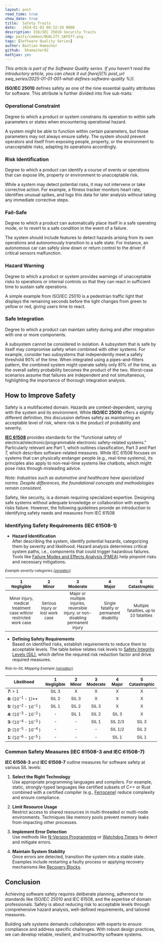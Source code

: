 ```yaml
---
layout: post
read_time: true
show_date: true
title:  Safety Traits
date:   2024-01-01 08:32:20 0000
description: ISO/IEC 25010 Security Traits
img: posts/common/QUALITY_SAFETY.png 
tags: [Software Quality Series]
author: Bastian Hamacher
github:  bhamacher92
mathjax: yes
---
```


*This article is part of the Software Quality series. If you haven’t read the introductory article,
you can check it out [here]({% post_url swq_series/2025-01-01-001-what-defines-software-quality %}).*

**ISO/IEC 25010** defines safety as one of the nine essential quality attributes for software. This attribute is further divided into five sub-traits:  

### Operational Constraint
Degree to which a product or system constrains its operation to within safe parameters or states when encountering operational hazard.

A system might be able to function within certain parameters, but those parameters may not always ensure safety. The system should prevent operators and itself from exposing people, property, or the environment to unacceptable risks, adapting its operations accordingly.  

### Risk Identification
Degree to which a product can identify a course of events or operations that can expose life, property or environment to unacceptable risk. 

While a system may detect potential risks, it may not intervene or take corrective action. For example, a fitness tracker monitors heart rate, identifies unusual spikes, and logs this data for later analysis without taking any immediate corrective steps.  

### Fail-Safe
Degree to which a product can automatically place itself in a safe operating mode, or to revert to a safe condition in the event of a failure.

The system should include features to detect hazards arising from its own operations and autonomously transition to a safe state. For instance, an autonomous car can safely slow down or return control to the driver if critical sensors malfunction.  

### Hazard Warning
Degree to which a product or system provides warnings of unacceptable risks to operations or internal controls so that they can react in sufficient time to sustain safe operations.

A simple example from ISO/IEC 25010 is a pedestrian traffic light that displays the remaining seconds before the light changes from green to yellow or red, giving users time to react.  

### Safe Integration
Degree to which a product can maintain safety during and after integration with one or more components. 

A subsystem cannot be considered in isolation. A subsystem that is safe by itself may compromise safety when combined with other systems. For example, consider two subsystems that independently meet a safety threshold 90% of the time. When integrated using a pipes-and-filters pattern, the combined system might operate safely only 81% of the time, as the overall safety probability becomes the product of the two. Worst-case scenarios assume that failures are independent and not simultaneous, highlighting the importance of thorough integration analysis.  

## How to Improve Safety
Safety is a multifaceted domain. Hazards are context-dependent, varying with the system and its environment. While **ISO/IEC 25010** offers a slightly different definition, this discussion defines safety as maintaining an acceptable level of risk, where risk is the product of probability and severity.  

**[IEC 61508](https://ieeexplore.ieee.org/document/4493673)** provides standards for the "functional safety of electrical/electronic/programmable electronic safety-related systems." Particularly relevant are Part 1, which outlines classification, Part 3 and Part 7, which describes software-related measures. While IEC 61508 focuses on systems that can physically endanger people (e.g., real-time systems), its principles also apply to non-real-time systems like chatbots, which might pose risks through misleading advice.  

*Note: Industries such as automotive and healthcare have specialized norms. Despite differences, the foundational concepts and methodologies remain consistent.*  

Safety, like security, is a domain requiring specialized expertise. Designing safe systems without adequate knowledge or collaboration with experts risks failure. However, the following guidelines provide an introduction to identifying safety needs and measures from IEC 61508 

### Identifying Safety Requirements (IEC 61508-1)
- **Hazard Identification**  
   After describing the system, identify potential hazards, categorizing them by severity and likelihood. Hazard analysis determines critical system paths, i.e., components that could trigger hazardous failures. Tools like [Failure Modes and Effects Analysis (FMEA)](https://en.wikipedia.org/wiki/Failure_mode_and_effects_analysis) help pinpoint risks and necessary mitigations.  

<sub>*Example severity categories [(versatec)](https://versatec.nl/wp-content/uploads/2018/12/SIL-Platform-Risk-Matrix-Guide-Oct2018-Final-LR-1.pdf):*</sub>  

| <sub>**1** <br> Negligible</sub> | <sub>**2** <br> Minor<sub> | <sub>**3** <br> Moderate</sub> | <sub>**4** <br> Major </sub>| <sub> **5** <br> Catastrophic </sub> |
|:---------------------------------:|:--------------------------------:|:----------------------------------:|:----------------------------------:|:-------------------------------------:|
| <sub align="left"> Minor injury, medical treatment case with/or restricted work case </sub> | <sub align="left">Serious injury or lost work case</sub> | <sub align="left">Major or multiple injuries, reversible injury, or non-disabling permanent injury</sub> | <sub align="left">Single fatality or permanent disability</sub> | <sub align="left">Multiple fatalities, up to 10 fatalities</sub> |  

- **Defining Safety Requirements**  
   Based on identified risks, establish requirements to reduce them to acceptable levels. The table below relates risk levels to [Safety Integrity Levels (SIL)](https://en.wikipedia.org/wiki/Safety_integrity_level), which define the required risk reduction factor and drive required measures.  

<sub>*Risk-to-SIL Mapping Example [(versatec)](https://versatec.nl/wp-content/uploads/2018/12/SIL-Platform-Risk-Matrix-Guide-Oct2018-Final-LR-1.pdf):*</sub>  

| <sub>**Likelihood**</sub>        | <sub>**1 <br> Negligible**</sub>          |<sub> **2 <br> Minor**  </sub>    | <sub>**3 <br> Moderate**  </sub>    | <sub> **4 <br> Major**  </sub>     | <sub> **5 <br> Catastrophic** </sub>    |
|----------------------------------|:-----------------------------------------:|:--------------------------------:|:-----------------------------------:|:----------------------------------:|:---------------------------------------:|
| <sub>**7:**  > 1</sub>             | <sub>SIL 3</sub>                          | <sub>X</sub>                     | <sub>X</sub>                        | <sub>X</sub>                       | <sub>X</sub>                            |
| <sub>**6:**  ($10^{-1}$ - 1)**</sub>   | <sub>SIL 2</sub>                          | <sub>SIL 3</sub>                 | <sub>X</sub>                        | <sub>X</sub>                       | <sub>X</sub>                            |
| <sub>**5:**  ($10^{-2}$ - $10^{-1}$ ) </sub>   | <sub>SIL 1</sub>                          | <sub>SIL 2</sub>                 | <sub>SIL 3</sub>                    | <sub>X</sub>                       | <sub>X</sub>                            |
| <sub>**4:**  ($10^{-3}$ - $10^{-2}$ ) </sub>  | <sub>-</sub>                              | <sub>SIL 1</sub>                 | <sub>SIL 2</sub>                    | <sub>SIL 3</sub>                   | <sub>X</sub>                            |
| <sub>**3:**  ($10^{-4}$ - $10^{-3}$ ) </sub>  | <sub>-</sub>                              | <sub>-</sub>                     | <sub>SIL 1</sub>                    | <sub>SIL 2/3</sub>                 | <sub>SIL 3</sub>                        |
| <sub>**2:**  ($10^{-5}$ - $10^{-4}$ ) </sub>  | <sub>-</sub>                              | <sub>-</sub>                     | <sub>-</sub>                        | <sub>SIL 1/2</sub>                 | <sub>SIL 2</sub>                        |
| <sub>**1:**  ($10^{-6}$ - $10^{-5}$ ) </sub>  | <sub>-</sub>                              | <sub>-</sub>                     | <sub>-</sub>                        | <sub>SIL 1</sub>                   | <sub>SIL 1</sub>                        |


### Common Safety Measures (IEC 61508-3 and IEC 61508-7)
**IEC 61508-3** and **IEC 61508-7** outline measures for software safety at various SIL levels:  

1. **Select the Right Technology**  
   Use appropriate programming languages and compilers. For example, static, strongly-typed languages like certified subsets of C++ or Rust combined with a certified compiler (e.g., [Ferrocene](https://ferrocene.dev)) reduce complexity and ensure compliance.  

2. **Limit Resource Usage**  
   Restrict access to shared resources in multi-threaded or multi-node environments. Techniques like memory pools prevent memory leaks from impacting other processes.  

3. **Implement Error Detection**  
   Use methods like [N-Version Programming](https://en.wikipedia.org/wiki/N-version_programming) or [Watchdog Timers](https://en.wikipedia.org/wiki/Watchdog_timer) to detect and mitigate errors.  

4. **Maintain System Stability**  
   Once errors are detected, transition the system into a stable state. Examples include restarting a faulty process or applying recovery mechanisms like [Recovery Blocks](https://en.wikipedia.org/wiki/Exception_handling).  


## Conclusion
Achieving software safety requires deliberate planning, adherence to standards like ISO/IEC 25010 and IEC 61508, and the expertise of domain professionals. Safety is about reducing risk to acceptable levels through comprehensive hazard analysis, well-defined requirements, and tailored measures.  

Building safe systems demands collaboration with experts to ensure compliance and address specific challenges. With robust design practices, we can develop reliable, resilient, and trustworthy software systems.  